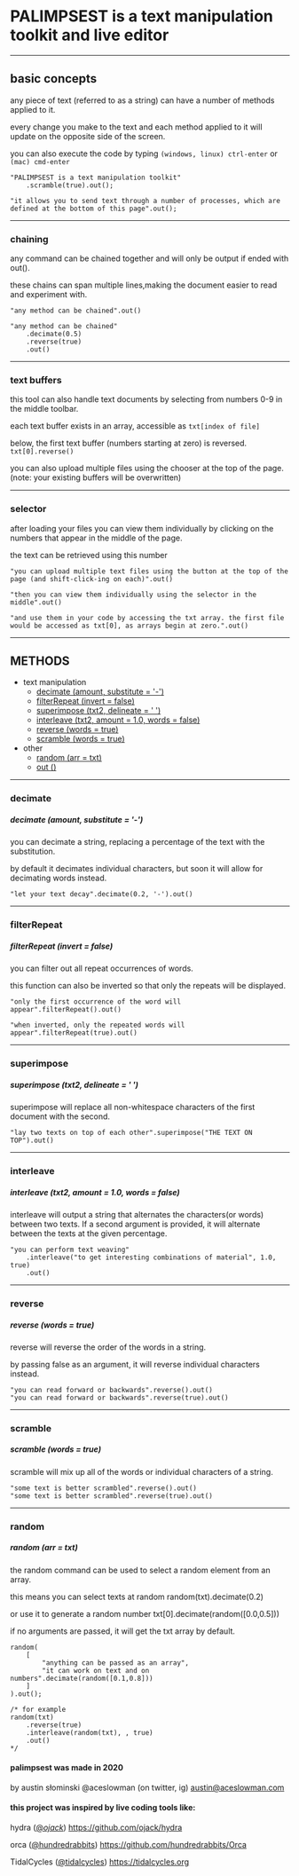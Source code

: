 # PALIMPSEST is a text manipulation toolkit and live editor

-----------------------------------------
## basic concepts

any piece of text (referred to as a string) can have a number of methods applied to it.

every change you make to the text and each method applied to it will update on the opposite side of the screen.

you can also execute the code by typing
`(windows, linux) ctrl-enter`
    or
`(mac) cmd-enter`

```
"PALIMPSEST is a text manipulation toolkit"
    .scramble(true).out();

"it allows you to send text through a number of processes, which are defined at the bottom of this page".out();
```

-----------------------------------------
### chaining

any command can be chained together and will only be output if ended with out().

these chains can span multiple lines,making the document easier to read and experiment with.

```
"any method can be chained".out()

"any method can be chained"
    .decimate(0.5)
    .reverse(true)
    .out()
```

-----------------------------------------
### text buffers 

this tool can also handle text documents by selecting from numbers 0-9 in the middle toolbar.

each text buffer exists in an array, accessible as 
    `txt[index of file]`

below, the first text buffer (numbers starting at zero) is reversed.
    `txt[0].reverse()`
    
you can also upload multiple files using the chooser at the top of the page.
(note: your existing buffers will be
overwritten)


-----------------------------------------
### selector

after loading your files you can view them individually by clicking on the numbers that appear in the middle of the page.

the text can be retrieved using this number

```
"you can upload multiple text files using the button at the top of the page (and shift-click-ing on each)".out()

"then you can view them individually using the selector in the middle".out()

"and use them in your code by accessing the txt array. the first file would be accessed as txt[0], as arrays begin at zero.".out()
```

-----------------------------------------
## METHODS

* text manipulation
    * [decimate (amount, substitute = '-')](#decimate)
    * [filterRepeat (invert = false)](#filterRepeat)
    * [superimpose (txt2, delineate = ' ')](#superimpose)
    * [interleave (txt2, amount = 1.0, words = false)](#interleave)
    * [reverse (words = true)](#reverse)
    * [scramble (words = true)](#scramble)
* other
    * [random (arr = txt)](#random)
    * [out ()](#out)

-----------------------------------------
### decimate
##### *decimate (amount, substitute = '-')*

you can decimate a string, replacing a percentage of the text with the  substitution.

by default it decimates individual characters, but soon it will allow for decimating words instead.

```
"let your text decay".decimate(0.2, '-').out()
```

-----------------------------------------
### filterRepeat
##### *filterRepeat (invert = false)*

you can filter out all repeat occurrences of words.

this function can also be inverted so that only the repeats will be displayed.

```
"only the first occurrence of the word will appear".filterRepeat().out()

"when inverted, only the repeated words will appear".filterRepeat(true).out()
```

-----------------------------------------
### superimpose
##### *superimpose (txt2, delineate = ' ')*

superimpose will replace all non-whitespace characters of the first document with the second.

```
"lay two texts on top of each other".superimpose("THE TEXT ON TOP").out()
```

-----------------------------------------
### interleave
##### *interleave (txt2, amount = 1.0, words = false)*

interleave will output a string that alternates the characters(or words) between two texts. If a second argument is provided, it will alternate between the texts at the given percentage.

```
"you can perform text weaving"
    .interleave("to get interesting combinations of material", 1.0, true)
    .out()
```

-----------------------------------------
### reverse
##### *reverse (words = true)*

reverse will reverse the order of the words in a string.

by passing false as an argument, it will reverse individual characters instead.

```
"you can read forward or backwards".reverse().out()
"you can read forward or backwards".reverse(true).out()
```

-----------------------------------------
### scramble
##### *scramble (words = true)*

scramble will mix up all of the words or individual characters of a string.

```
"some text is better scrambled".reverse().out()
"some text is better scrambled".reverse(true).out()
```

-----------------------------------------
### random
##### *random (arr = txt)*

the random command can be used to select a random element from an array.

this means you can select texts at random
    random(txt).decimate(0.2)

or use it to generate a random number
    txt[0].decimate(random([0.0,0.5]))

if no arguments are passed, it will get the txt array by default.

```
random(
    [
        "anything can be passed as an array",
        "it can work on text and on numbers".decimate(random([0.1,0.8]))
    ]
).out();

/* for example
random(txt)
    .reverse(true)
    .interleave(random(txt), , true)
    .out()
*/
```

#### palimpsest was made in 2020

by austin słominski
@aceslowman (on twitter, ig)
austin@aceslowman.com

#### this project was inspired by live coding tools like:

hydra ([@_ojack_](https://twitter.com/_ojack_))
    https://github.com/ojack/hydra

orca ([@hundredrabbits](https://twitter.com/hundredrabbits))
    https://github.com/hundredrabbits/Orca

TidalCycles ([@tidalcycles](https://twitter.com/tidalcycles))
    https://tidalcycles.org